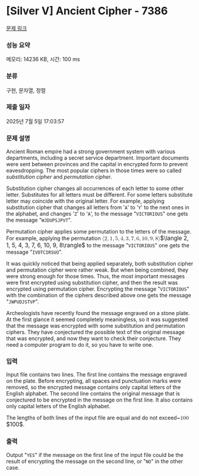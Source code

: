 # [Silver V] Ancient Cipher - 7386 

[문제 링크](https://www.acmicpc.net/problem/7386) 

### 성능 요약

메모리: 14236 KB, 시간: 100 ms

### 분류

구현, 문자열, 정렬

### 제출 일자

2025년 7월 5일 17:03:57

### 문제 설명

<p>Ancient Roman empire had a strong government system with various departments, including a secret service department. Important documents were sent between provinces and the capital in encrypted form to prevent eavesdropping. The most popular ciphers in those times were so called <em>substitution cipher</em> and <em>permutation cipher</em>.</p>

<p>Substitution cipher changes all occurrences of each letter to some other letter. Substitutes for all letters must be different. For some letters substitute letter may coincide with the original letter. For example, applying substitution cipher that changes all letters from '<code>A</code>' to '<code>Y</code>' to the next ones in the alphabet, and changes '<code>Z</code>' to '<code>A</code>', to the message "<code>VICTORIOUS</code>" one gets the message "<code>WJDUPSJPVT</code>". </p>

<p>Permutation cipher applies some permutation to the letters of the message. For example, applying the permutation <mjx-container class="MathJax" jax="CHTML" style="font-size: 109%; position: relative;"><mjx-math class="MJX-TEX" aria-hidden="true"><mjx-mo class="mjx-n"><mjx-c class="mjx-c27E8"></mjx-c></mjx-mo><mjx-mn class="mjx-n"><mjx-c class="mjx-c32"></mjx-c></mjx-mn><mjx-mo class="mjx-n"><mjx-c class="mjx-c2C"></mjx-c></mjx-mo><mjx-mn class="mjx-n" space="2"><mjx-c class="mjx-c31"></mjx-c></mjx-mn><mjx-mo class="mjx-n"><mjx-c class="mjx-c2C"></mjx-c></mjx-mo><mjx-mn class="mjx-n" space="2"><mjx-c class="mjx-c35"></mjx-c></mjx-mn><mjx-mo class="mjx-n"><mjx-c class="mjx-c2C"></mjx-c></mjx-mo><mjx-mn class="mjx-n" space="2"><mjx-c class="mjx-c34"></mjx-c></mjx-mn><mjx-mo class="mjx-n"><mjx-c class="mjx-c2C"></mjx-c></mjx-mo><mjx-mn class="mjx-n" space="2"><mjx-c class="mjx-c33"></mjx-c></mjx-mn><mjx-mo class="mjx-n"><mjx-c class="mjx-c2C"></mjx-c></mjx-mo><mjx-mn class="mjx-n" space="2"><mjx-c class="mjx-c37"></mjx-c></mjx-mn><mjx-mo class="mjx-n"><mjx-c class="mjx-c2C"></mjx-c></mjx-mo><mjx-mn class="mjx-n" space="2"><mjx-c class="mjx-c36"></mjx-c></mjx-mn><mjx-mo class="mjx-n"><mjx-c class="mjx-c2C"></mjx-c></mjx-mo><mjx-mn class="mjx-n" space="2"><mjx-c class="mjx-c31"></mjx-c><mjx-c class="mjx-c30"></mjx-c></mjx-mn><mjx-mo class="mjx-n"><mjx-c class="mjx-c2C"></mjx-c></mjx-mo><mjx-mn class="mjx-n" space="2"><mjx-c class="mjx-c39"></mjx-c></mjx-mn><mjx-mo class="mjx-n"><mjx-c class="mjx-c2C"></mjx-c></mjx-mo><mjx-mn class="mjx-n" space="2"><mjx-c class="mjx-c38"></mjx-c></mjx-mn><mjx-mo class="mjx-n"><mjx-c class="mjx-c27E9"></mjx-c></mjx-mo></mjx-math><mjx-assistive-mml unselectable="on" display="inline"><math xmlns="http://www.w3.org/1998/Math/MathML"><mo fence="false" stretchy="false">⟨</mo><mn>2</mn><mo>,</mo><mn>1</mn><mo>,</mo><mn>5</mn><mo>,</mo><mn>4</mn><mo>,</mo><mn>3</mn><mo>,</mo><mn>7</mn><mo>,</mo><mn>6</mn><mo>,</mo><mn>10</mn><mo>,</mo><mn>9</mn><mo>,</mo><mn>8</mn><mo fence="false" stretchy="false">⟩</mo></math></mjx-assistive-mml><span aria-hidden="true" class="no-mathjax mjx-copytext">$\langle 2, 1, 5, 4, 3, 7, 6, 10, 9, 8\rangle$</span></mjx-container> to the message "<code>VICTORIOUS</code>" one gets the message "<code>IVOTCIRSUO</code>".</p>

<p>It was quickly noticed that being applied separately, both substitution cipher and permutation cipher were rather weak. But when being combined, they were strong enough for those times. Thus, the most important messages were first encrypted using substitution cipher, and then the result was encrypted using permutation cipher. Encrypting the message "<code>VICTORIOUS</code>" with the combination of the ciphers described above one gets the message "<code>JWPUDJSTVP</code>".</p>

<p>Archeologists have recently found the message engraved on a stone plate. At the first glance it seemed completely meaningless, so it was suggested that the message was encrypted with some substitution and permutation ciphers. They have conjectured the possible text of the original message that was encrypted, and now they want to check their conjecture. They need a computer program to do it, so you have to write one.</p>

### 입력 

 <p>Input file contains two lines. The first line contains the message engraved on the plate. Before encrypting, all spaces and punctuation marks were removed, so the encrypted message contains only capital letters of the English alphabet. The second line contains the original message that is conjectured to be encrypted in the message on the first line. It also contains only capital letters of the English alphabet. </p>

<p>The lengths of both lines of the input file are equal and do not exceed~<mjx-container class="MathJax" jax="CHTML" style="font-size: 109%; position: relative;"><mjx-math class="MJX-TEX" aria-hidden="true"><mjx-mn class="mjx-n"><mjx-c class="mjx-c31"></mjx-c><mjx-c class="mjx-c30"></mjx-c><mjx-c class="mjx-c30"></mjx-c></mjx-mn></mjx-math><mjx-assistive-mml unselectable="on" display="inline"><math xmlns="http://www.w3.org/1998/Math/MathML"><mn>100</mn></math></mjx-assistive-mml><span aria-hidden="true" class="no-mathjax mjx-copytext">$100$</span></mjx-container>.</p>

### 출력 

 <p>Output "<code>YES</code>" if the message on the first line of the input file could be the result of encrypting the message on the second line, or "<code>NO</code>" in the other case.</p>

